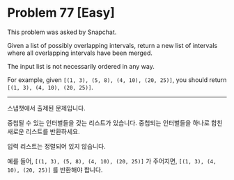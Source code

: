 # Problem 77 [Easy]

This problem was asked by Snapchat.

Given a list of possibly overlapping intervals, return a new list of intervals where all overlapping intervals have been merged.

The input list is not necessarily ordered in any way.

For example, given `[(1, 3), (5, 8), (4, 10), (20, 25)]`, you should return `[(1, 3), (4, 10), (20, 25)]`.

---

스냅챗에서 출제된 문제입니다.

중첩될 수 있는 인터벌들을 갖는 리스트가 있습니다. 중첩되는 인터벌들을 하나로 합친 새로운 리스트를 반환하세요.

입력 리스트는 정렬되어 있지 않습니다.

예를 들어, `[(1, 3), (5, 8), (4, 10), (20, 25)]` 가 주어지면, `[(1, 3), (4, 10), (20, 25)]` 를 반환해야 합니다.
